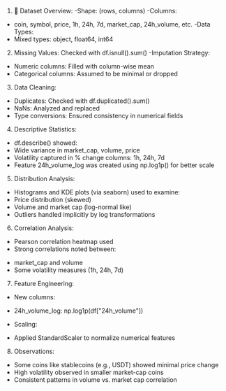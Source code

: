 1. 📁 Dataset Overview:
-Shape: (rows, columns)
-Columns:
*  coin, symbol, price, 1h, 24h, 7d, market_cap, 24h_volume, etc.
-Data Types:
*  Mixed types: object, float64, int64

2.  Missing Values:
Checked with df.isnull().sum()
-Imputation Strategy:
*  Numeric columns: Filled with column-wise mean
*  Categorical columns: Assumed to be minimal or dropped

3.  Data Cleaning:
*  Duplicates: Checked with df.duplicated().sum()
*  NaNs: Analyzed and replaced
*  Type conversions: Ensured consistency in numerical fields

4.  Descriptive Statistics:
*  df.describe() showed:
*  Wide variance in market_cap, volume, price
*  Volatility captured in % change columns: 1h, 24h, 7d
*  Feature 24h_volume_log was created using np.log1p() for better scale

5.  Distribution Analysis:
*  Histograms and KDE plots (via seaborn) used to examine:
*  Price distribution (skewed)
*  Volume and market cap (log-normal like)
*  Outliers handled implicitly by log transformations

6.  Correlation Analysis:
*  Pearson correlation heatmap used
*  Strong correlations noted between:
-  market_cap and volume
-  Some volatility measures (1h, 24h, 7d)

7.  Feature Engineering:
*  New columns:
-  24h_volume_log: np.log1p(df["24h_volume"])

*  Scaling:
-  Applied StandardScaler to normalize numerical features

8.  Observations:
*  Some coins like stablecoins (e.g., USDT) showed minimal price change
*  High volatility observed in smaller market-cap coins
*  Consistent patterns in volume vs. market cap correlation
